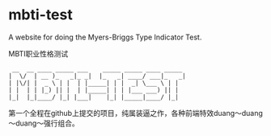 # mbti-test

A website for doing the Myers-Briggs Type Indicator Test.

MBTI职业性格测试

     __  __ ____ _____ ___    _____ _____ ____ _____
    |  \/  | __ )_   _|_ _|  |_   _| ____/ ___|_   _|
    | |\/| |  _ \ | |  | |_____| | |  _| \___ \ | |
    | |  | | |_) || |  | |_____| | | |___ ___) || |
    |_|  |_|____/ |_| |___|    |_| |_____|____/ |_|

第一个全程在github上提交的项目，纯属装逼之作，各种前端特效duang～duang～duang～强行组合。
